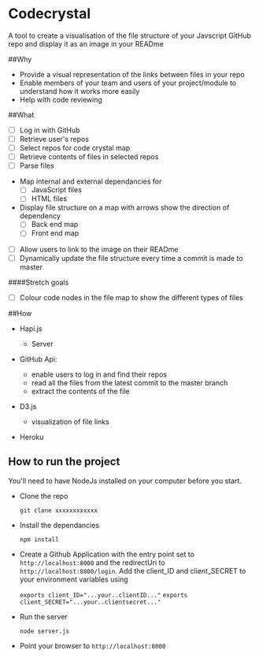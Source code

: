 # Codecrystal
A tool to create a visualisation of the file structure of your Javscript GitHub repo and display it as an image in your READme

##Why

* Provide a visual representation of the links between files in your repo
* Enable members of your team and users of your project/module to understand how it works more easily
* Help with code reviewing

##What

* [ ] Log in with GitHub
* [ ] Retrieve user's repos
* [ ] Select repos for code crystal map
* [ ] Retrieve contents of files in selected repos
* [ ] Parse files
* Map internal and external dependancies for  
  * [ ] JavaScript files
  * [ ] HTML files
* Display file structure on a map with arrows show the direction of dependency
  * [ ] Back end map
  * [ ] Front end map
* [ ] Allow users to link to the image on their READme
* [ ] Dynamically update the file structure every time a commit is made to master

####Stretch goals

* [ ] Colour code nodes in the file map to show the different types of files

##How

* Hapi.js
    * Server


* GitHub Api:
    * enable users to log in and find their repos
    * read all the files from the latest commit to the master branch
    * extract the contents of the file


* D3.js
   * visualization of file links 

* Heroku


## How to run the project

You'll need to have NodeJs installed on your computer before you start.

* Clone the repo

    `git clone xxxxxxxxxxxx`

* Install the dependancies

  `npm install`

* Create a Github Application with the entry point set to `http://localhost:8000` and the redirectUri to `http://localhost:8000/login`. Add the client_ID and client_SECRET to your environment variables using

  `exports client_ID="...your..clientID..."`
  `exports client_SECRET="...your..clientsecret..."`

* Run the server

  `node server.js`

* Point your browser to `http://localhost:8000`
